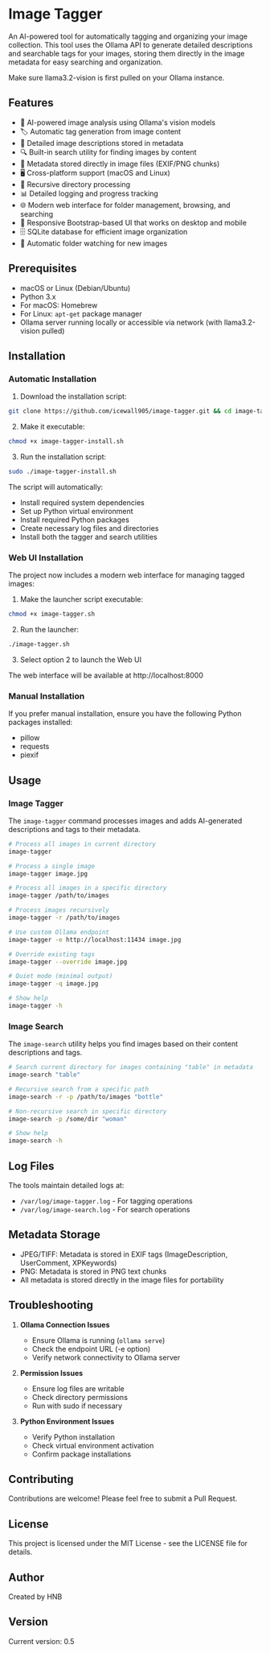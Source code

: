 # Image Tagger

An AI-powered tool for automatically tagging and organizing your image collection. This tool uses the Ollama API to generate detailed descriptions and searchable tags for your images, storing them directly in the image metadata for easy searching and organization.

Make sure llama3.2-vision is first pulled on your Ollama instance.

## Features

- 🤖 AI-powered image analysis using Ollama's vision models
- 🏷️ Automatic tag generation from image content
- 📝 Detailed image descriptions stored in metadata
- 🔍 Built-in search utility for finding images by content
- 💾 Metadata stored directly in image files (EXIF/PNG chunks)
- 🖥️ Cross-platform support (macOS and Linux)
- 📂 Recursive directory processing
- 📊 Detailed logging and progress tracking
- 🌐 Modern web interface for folder management, browsing, and searching
- 📱 Responsive Bootstrap-based UI that works on desktop and mobile
- 🗄️ SQLite database for efficient image organization
- 📂 Automatic folder watching for new images

## Prerequisites

- macOS or Linux (Debian/Ubuntu)
- Python 3.x
- For macOS: Homebrew
- For Linux: `apt-get` package manager
- Ollama server running locally or accessible via network (with llama3.2-vision pulled)

## Installation

### Automatic Installation

1. Download the installation script:
```bash
git clone https://github.com/icewall905/image-tagger.git && cd image-tagger
```

2. Make it executable:
```bash
chmod +x image-tagger-install.sh
```

3. Run the installation script:
```bash
sudo ./image-tagger-install.sh
```

The script will automatically:
- Install required system dependencies
- Set up Python virtual environment
- Install required Python packages
- Create necessary log files and directories
- Install both the tagger and search utilities

### Web UI Installation

The project now includes a modern web interface for managing tagged images:

1. Make the launcher script executable:
```bash
chmod +x image-tagger.sh
```

2. Run the launcher:
```bash
./image-tagger.sh
```

3. Select option 2 to launch the Web UI

The web interface will be available at http://localhost:8000

### Manual Installation

If you prefer manual installation, ensure you have the following Python packages installed:
- pillow
- requests
- piexif

## Usage

### Image Tagger

The `image-tagger` command processes images and adds AI-generated descriptions and tags to their metadata.

```bash
# Process all images in current directory
image-tagger

# Process a single image
image-tagger image.jpg

# Process all images in a specific directory
image-tagger /path/to/images

# Process images recursively
image-tagger -r /path/to/images

# Use custom Ollama endpoint
image-tagger -e http://localhost:11434 image.jpg

# Override existing tags
image-tagger --override image.jpg

# Quiet mode (minimal output)
image-tagger -q image.jpg

# Show help
image-tagger -h
```

### Image Search

The `image-search` utility helps you find images based on their content descriptions and tags.

```bash
# Search current directory for images containing "table" in metadata
image-search "table"

# Recursive search from a specific path
image-search -r -p /path/to/images "bottle"

# Non-recursive search in specific directory
image-search -p /some/dir "woman"

# Show help
image-search -h
```

## Log Files

The tools maintain detailed logs at:
- `/var/log/image-tagger.log` - For tagging operations
- `/var/log/image-search.log` - For search operations

## Metadata Storage

- JPEG/TIFF: Metadata is stored in EXIF tags (ImageDescription, UserComment, XPKeywords)
- PNG: Metadata is stored in PNG text chunks
- All metadata is stored directly in the image files for portability

## Troubleshooting

1. **Ollama Connection Issues**
   - Ensure Ollama is running (`ollama serve`)
   - Check the endpoint URL (-e option)
   - Verify network connectivity to Ollama server

2. **Permission Issues**
   - Ensure log files are writable
   - Check directory permissions
   - Run with sudo if necessary

3. **Python Environment Issues**
   - Verify Python installation
   - Check virtual environment activation
   - Confirm package installations

## Contributing

Contributions are welcome! Please feel free to submit a Pull Request.

## License

This project is licensed under the MIT License - see the LICENSE file for details.

## Author

Created by HNB

## Version

Current version: 0.5
